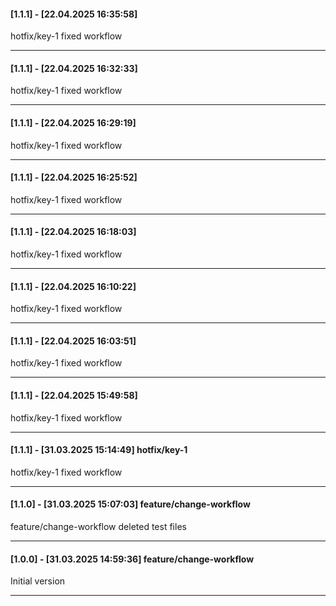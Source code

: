 #### [1.1.1] - [22.04.2025 16:35:58]     
hotfix/key-1 fixed workflow

---
#### [1.1.1] - [22.04.2025 16:32:33]     
hotfix/key-1 fixed workflow

---
#### [1.1.1] - [22.04.2025 16:29:19]     
hotfix/key-1 fixed workflow

---
#### [1.1.1] - [22.04.2025 16:25:52]     
hotfix/key-1 fixed workflow

---
#### [1.1.1] - [22.04.2025 16:18:03]     
hotfix/key-1 fixed workflow

---
#### [1.1.1] - [22.04.2025 16:10:22]     
hotfix/key-1 fixed workflow

---
#### [1.1.1] - [22.04.2025 16:03:51]     
hotfix/key-1 fixed workflow

---
#### [1.1.1] - [22.04.2025 15:49:58]     
hotfix/key-1 fixed workflow

---
#### [1.1.1] - [31.03.2025 15:14:49]    hotfix/key-1 
hotfix/key-1 fixed workflow

---
#### [1.1.0] - [31.03.2025 15:07:03]    feature/change-workflow 
feature/change-workflow deleted test files

---
#### [1.0.0] - [31.03.2025 14:59:36]    feature/change-workflow 
Initial version

---
